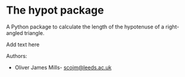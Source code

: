 # The hypot package

A Python package to calculate the length of the hypotenuse of a right-angled triangle.

Add text here

Authors:
- Oliver James Mills- scojm@leeds.ac.uk
